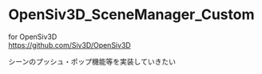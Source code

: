 # OpenSiv3D_SceneManager_Custom

for OpenSiv3D  
<https://github.com/Siv3D/OpenSiv3D>

シーンのプッシュ・ポップ機能等を実装していきたい
